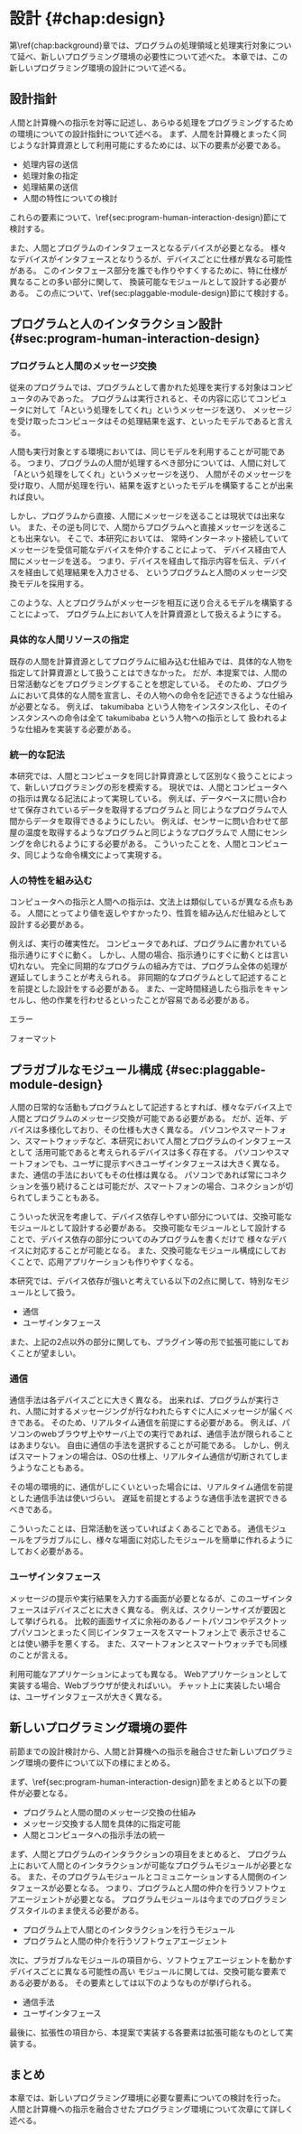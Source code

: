 # 設計 {#chap:design}

第\ref{chap:background}章では、プログラムの処理領域と処理実行対象について延べ、新しいプログラミング環境の必要性について述べた。
本章では、この新しいプログラミング環境の設計について述べる。

<!-- 本章では、前章におけるヒューマンコンピュテーションやクラウドソーシングの研究動向を踏まえ、
人とプログラムとの新しいインタラクションを実現するためのプログラミング環境の要件を定義し、考察を行う。 -->

<!-- 思想について -->
<!-- 人間と計算機をうまく使うことであらゆる処理や手順・行動をプログラムするための方法について述べる -->

## 設計指針

<!--  
- 新しいプログラミング環境の設計に際して、指針を立てる
- 人間と計算機を処理実行対象とした時のあらゆる処理をプログラムで記述する際に必要と考えたものは以下
  - 明示的に人間をプログラム上で表現する
  - 人間と計算機への指示は同じように記述される
- 人間とプログラムのインタフェースを作りやすくする
  - デバイスが仲介することになる
  - そのデバイスごとに仕様が異なる
  - 各要素をモジュール化、換装可能にしておく必要がある。
- 以下の節にて、設計要素について詳しく述べる

-->

人間と計算機への指示を対等に記述し、あらゆる処理をプログラミングするための環境についての設計指針について述べる。
まず、人間を計算機とまったく同じような計算資源として利用可能にするためには、以下の要素が必要である。

- 処理内容の送信
- 処理対象の指定
- 処理結果の送信
- 人間の特性についての検討

これらの要素について、\ref{sec:program-human-interaction-design}節にて検討する。

また、人間とプログラムのインタフェースとなるデバイスが必要となる。
様々なデバイスがインタフェースとなりうるが、デバイスごとに仕様が異なる可能性がある。
このインタフェース部分を誰でも作りやすくするために、特に仕様が異なることの多い部分に関して、
換装可能なモジュールとして設計する必要がある。
この点について、\ref{sec:plaggable-module-design}節にて検討する。

## プログラムと人のインタラクション設計 {#sec:program-human-interaction-design}

### プログラムと人間のメッセージ交換

従来のプログラムでは、プログラムとして書かれた処理を実行する対象はコンピュータのみであった。
プログラムは実行されると、その内容に応じてコンピュータに対して「Aという処理をしてくれ」というメッセージを送り、
メッセージを受け取ったコンピュータはその処理結果を返す、といったモデルであると言える。

人間も実行対象とする環境においては、同じモデルを利用することが可能である。
つまり、プログラムの人間が処理するべき部分については、人間に対して「Aという処理をしてくれ」というメッセージを送り、
人間がそのメッセージを受け取り、人間が処理を行い、結果を返すといったモデルを構築することが出来れば良い。

しかし、プログラムから直接、人間にメッセージを送ることは現状では出来ない。
また、その逆も同じで、人間からプログラムへと直接メッセージを送ることも出来ない。
そこで、本研究においては、 常時インターネット接続していてメッセージを受信可能なデバイスを仲介することによって、
デバイス経由で人間にメッセージを送る。
つまり、デバイスを経由して指示内容を伝え、デバイスを経由して処理結果を入力させる、
というプログラムと人間のメッセージ交換モデルを採用する。

このような、人とプログラムがメッセージを相互に送り合えるモデルを構築することによって、
プログラム上において人を計算資源として扱えるようにする。
<!-- このモデルによって、コンピュータと人はプログラム上において、同じ処理実行対象とすることが可能である。 -->

### 具体的な人間リソースの指定

既存の人間を計算資源としてプログラムに組み込む仕組みでは、具体的な人物を指定して計算資源として扱うことはできなかった。
だが、本提案では、人間の日常活動などをプログラミングすることを想定している。
そのため、プログラムにおいて具体的な人間を宣言し、その人物への命令を記述できるような仕組みが必要となる。
例えば、 takumibaba という人物をインスタンス化し、そのインスタンスへの命令は全て takumibaba という人物への指示として
扱われるような仕組みを実装する必要がある。

### 統一的な記法

本研究では、人間とコンピュータを同じ計算資源として区別なく扱うことによって、新しいプログラミングの形を模索する。
現状では、人間とコンピュータへの指示は異なる記法によって実現している。
例えば、データベースに問い合わせて保存されているデータを取得するプログラムと
同じようなプログラムで人間からデータを取得できるようにしたい。
例えば、センサーに問い合わせて部屋の温度を取得するようなプログラムと同じようなプログラムで
人間にセンシングを命じれるようにする必要がある。
こういったことを、人間とコンピュータ、同じような命令構文によって実現する。

<!--
  - 人間とコンピュータは処理を実行するリソースとして同じになる
  - 完全に融合させたモデルを実現するには、区別なく同じような文法で人間とコンピュータへの命令を送れるべき
  -
 -->
<!--
- 人間と計算機を融合させたい
- 両者をプログラミングしていく上で、区別なく記述できるべき

人と計算機の両要素を融合させたプログラムを書くためには、
人と計算機、双方への指示を同じようなモデルで実行できるようにする必要がある。 -->

### 人の特性を組み込む
<!-- 遅延や後回し、エラーを許容する? -->
<!-- フォーマットの話もしたい -->

コンピュータへの指示と人間への指示は、文法上は類似しているが異なる点もある。
人間にとってより値を返しやすかったり、性質を組み込んだ仕組みとして設計する必要がある。

例えば、実行の確実性だ。
コンピュータであれば、プログラムに書かれている指示通りにすぐに動く。
しかし、人間の場合、指示通りにすぐに動くとは言い切れない。
完全に同期的なプログラムの組み方では、プログラム全体の処理が遅延してしまうことが考えられる。
非同期的なプログラムとして記述することを前提とした設計をする必要がある。
また、一定時間経過したら指示をキャンセルし、他の作業を行わせるといったことが容易である必要がある。

エラー

フォーマット

## プラガブルなモジュール構成 {#sec:plaggable-module-design}
<!-- ## モジュール化と拡張性 -->

人間の日常的な活動もプログラムとして記述するとすれば、様々なデバイス上で人間とプログラムのメッセージ交換が可能である必要がある。
だが、近年、デバイスは多様化しており、その仕様も大きく異なる。
パソコンやスマートフォン、スマートウォッチなど、本研究において人間とプログラムのインタフェースとして
活用可能であると考えられるデバイスは多く存在する。
パソコンやスマートフォンでも、ユーザに提示すべきユーザインタフェースは大きく異なる。
また、通信の手法においてもその仕様は異なる。
パソコンであれば常にコネクションを張り続けることは可能だが、スマートフォンの場合、コネクションが切られてしまうこともある。

こういった状況を考慮して、デバイス依存しやすい部分については、交換可能なモジュールとして設計する必要がある。
交換可能なモジュールとして設計することで、デバイス依存の部分についてのみプログラムを書くだけで
様々なデバイスに対応することが可能となる。
また、交換可能なモジュール構成にしておくことで、応用アプリケーションも作りやすくなる。

本研究では、デバイス依存が強いと考えている以下の2点に関して、特別なモジュールとして扱う。

- 通信
- ユーザインタフェース

また、上記の2点以外の部分に関しても、プラグイン等の形で拡張可能にしておくことが望ましい。

### 通信

通信手法は各デバイスごとに大きく異なる。
出来れば、プログラムが実行され、人間に対するメッセージングが行なわれたらすぐに人にメッセージが届くべきである。
そのため、リアルタイム通信を前提にする必要がある。
例えば、パソコンのwebブラウザ上やサーバ上での実行であれば、通信手法が限られることはあまりない。
自由に通信の手法を選択することが可能である。
しかし、例えばスマートフォンの場合は、OSの仕様上、リアルタイム通信が切断されてしまうようなこともある。

その場の環境的に、通信がしにくいといった場合には、リアルタイム通信を前提とした通信手法は使いづらい。
遅延を前提とするような通信手法を選択できるべきである。

こういったことは、日常活動を送っていればよくあることである。
通信モジュールをプラガブルにし、様々な場面に対応したモジュールを簡単に作れるようにしておく必要がある。

### ユーザインタフェース

メッセージの提示や実行結果を入力する画面が必要となるが、このユーザインタフェースはデバイスごとに大きく異なる。
例えば、スクリーンサイズが要因として挙げられる。
比較的画面サイズに余裕のあるノートパソコンやデスクトップパソコンとまったく同じインタフェースをスマートフォン上で
表示させることは使い勝手を悪くする。
また、スマートフォンとスマートウォッチでも同様のことが言える。

利用可能なアプリケーションによっても異なる。
Webアプリケーションとして実装する場合、Webブラウザが使えればいい。
チャット上に実装したい場合は、ユーザインタフェースが大きく異なる。

## 新しいプログラミング環境の要件

<!-- 人間と計算機、双方への処理を記述できる汎用処理記述フォーマットとしてのプログラムの可能性 -->
前節までの設計検討から、人間と計算機への指示を融合させた新しいプログラミング環境の要件について以下の様にまとめる。

まず、\ref{sec:program-human-interaction-design}節をまとめると以下の要件が必要となる。

- プログラムと人間の間のメッセージ交換の仕組み
- メッセージ交換する人間を具体的に指定可能
- 人間とコンピュータへの指示手法の統一

まず、人間とプログラムのインタラクションの項目をまとめると、
プログラム上において人間とのインタラクションが可能なプログラムモジュールが必要となる。
また、そのプログラムモジュールとコミュニケーションする人間側のインタフェースが必要となる。
つまり、プログラムと人間の仲介を行うソフトウェアエージェントが必要となる。
プログラムモジュールは今までのプログラミングスタイルのまま使える必要がある。

- プログラム上で人間とのインタラクションを行うモジュール
- プログラムと人間の仲介を行うソフトウェアエージェント

次に、プラガブルなモジュールの項目から、ソフトウェアエージェントを動かすデバイスごとに異なる可能性の高い
モジュールに関しては、交換可能な要素である必要がある。
その要素としては以下のようなものが挙げられる。

- 通信手法
- ユーザインタフェース

最後に、拡張性の項目から、本提案で実装する各要素は拡張可能なものとして実装する。

## まとめ

本章では、新しいプログラミング環境に必要な要素についての検討を行った。
人間と計算機への指示を融合させたプログラミング環境について次章にて詳しく述べる。
